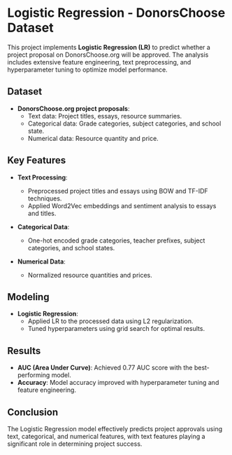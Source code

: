 # Logistic Regression - DonorsChoose Dataset

This project implements **Logistic Regression (LR)** to predict whether a project proposal on DonorsChoose.org will be approved. The analysis includes extensive feature engineering, text preprocessing, and hyperparameter tuning to optimize model performance.

## Dataset
- **DonorsChoose.org project proposals**:
  - Text data: Project titles, essays, resource summaries.
  - Categorical data: Grade categories, subject categories, and school state.
  - Numerical data: Resource quantity and price.

## Key Features
- **Text Processing**:
  - Preprocessed project titles and essays using BOW and TF-IDF techniques.
  - Applied Word2Vec embeddings and sentiment analysis to essays and titles.
  
- **Categorical Data**:
  - One-hot encoded grade categories, teacher prefixes, subject categories, and school states.

- **Numerical Data**:
  - Normalized resource quantities and prices.

## Modeling
- **Logistic Regression**:
  - Applied LR to the processed data using L2 regularization.
  - Tuned hyperparameters using grid search for optimal results.

## Results
- **AUC (Area Under Curve)**: Achieved 0.77 AUC score with the best-performing model.
- **Accuracy**: Model accuracy improved with hyperparameter tuning and feature engineering.

## Conclusion
The Logistic Regression model effectively predicts project approvals using text, categorical, and numerical features, with text features playing a significant role in determining project success.
